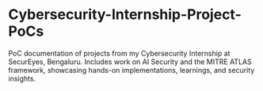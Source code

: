 # Cybersecurity-Internship-Project-PoCs
PoC documentation of projects from my Cybersecurity Internship at SecurEyes, Bengaluru. Includes work on AI Security and the MITRE ATLAS framework, showcasing hands-on implementations, learnings, and security insights.
